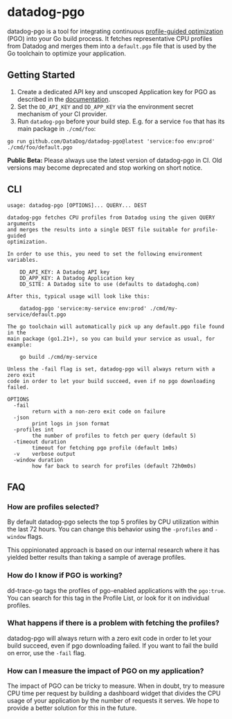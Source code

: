 # datadog-pgo

datadog-pgo is a tool for integrating continuous [profile-guided optimization](https://go.dev/doc/pgo) (PGO) into your Go build process. It fetches representative CPU profiles from Datadog and merges them into a `default.pgo` file that is used by the Go toolchain to optimize your application.

## Getting Started

1. Create a dedicated API key and unscoped Application key for PGO as described in the [documentation](https://docs.datadoghq.com/account_management/api-app-keys/).
2. Set the `DD_API_KEY` and `DD_APP_KEY` via the environment secret mechanism of your CI provider.
3. Run `datadog-pgo` before your build step. E.g. for a service `foo` that has its main package in `./cmd/foo`:

```
go run github.com/DataDog/datadog-pgo@latest 'service:foo env:prod' ./cmd/foo/default.pgo
```

**Public Beta:** Please always use the latest version of datadog-pgo in CI. Old versions may become deprecated and stop working on short notice.

## CLI

<!-- scripts/update_readme.go -->
```
usage: datadog-pgo [OPTIONS]... QUERY... DEST

datadog-pgo fetches CPU profiles from Datadog using the given QUERY arguments
and merges the results into a single DEST file suitable for profile-guided
optimization.

In order to use this, you need to set the following environment variables.

	DD_API_KEY: A Datadog API key
	DD_APP_KEY: A Datadog Application key
	DD_SITE: A Datadog site to use (defaults to datadoghq.com)

After this, typical usage will look like this:

	datadog-pgo 'service:my-service env:prod' ./cmd/my-service/default.pgo

The go toolchain will automatically pick up any default.pgo file found in the
main package (go1.21+), so you can build your service as usual, for example:

	go build ./cmd/my-service

Unless the -fail flag is set, datadog-pgo will always return with a zero exit
code in order to let your build succeed, even if no pgo downloading failed.

OPTIONS
  -fail
    	return with a non-zero exit code on failure
  -json
    	print logs in json format
  -profiles int
    	the number of profiles to fetch per query (default 5)
  -timeout duration
    	timeout for fetching pgo profile (default 1m0s)
  -v	verbose output
  -window duration
    	how far back to search for profiles (default 72h0m0s)
```
<!-- scripts/update_readme.go -->

## FAQ

### How are profiles selected?

By default datadog-pgo selects the top 5 profiles by CPU utilization within the last 72 hours. You can change this behavior using the `-profiles` and `-window` flags.

This oppinionated approach is based on our internal research where it has yielded better results than taking a sample of average profiles.

### How do I know if PGO is working?

dd-trace-go tags the profiles of pgo-enabled applications with the `pgo:true`. You can search for this tag in the Profile List, or look for it on individual profiles.

### What happens if there is a problem with fetching the profiles?

datadog-pgo will always return with a zero exit code in order to let your build succeed, even if pgo downloading failed. If you want to fail the build on error, use the `-fail` flag.

### How can I measure the impact of PGO on my application?

The impact of PGO can be tricky to measure. When in doubt, try to measure CPU time per request by building a dashboard widget that divides the CPU usage of your application by the number of requests it serves. We hope to provide a better solution for this in the future.
